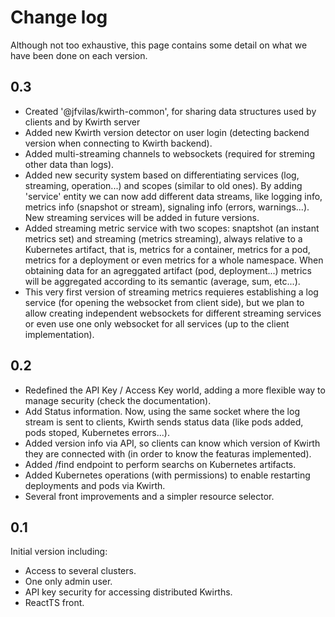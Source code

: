 # Change log
Although not too exhaustive, this page contains some detail on what we have been done on each version.

## 0.3

  - Created '@jfvilas/kwirth-common', for sharing data structures used by clients and by Kwirth server
  - Added new Kwirth version detector on user login (detecting backend version when connecting to Kwirth backend).
  - Added multi-streaming channels to websockets (required for streming other data than logs).
  - Added new security system based on differentiating services (log, streaming, operation...) and scopes (similar to old ones). By adding 'service' entity we can now add different data streams, like logging info, metrics info (snapshot or stream), signaling info (errors, warnings...). New streaming services will be added in future versions.
  - Added streaming metric service with two scopes: snaptshot (an instant metrics set) and streaming (metrics streaming), always relative to a Kubernetes artifact, that is, metrics for a container, metrics for a pod, metrics for a deployment or even metrics for a whole namespace. When obtaining data for an agreggated artifact (pod, deployment...) metrics will be aggregated according to its semantic (average, sum, etc...).
  - This very first version of streaming metrics requieres establishing a log service (for opening the websocket from client side), but we plan to allow creating independent websockets for different streaming services or even use one only websocket for all services (up to the client implementation).

## 0.2

  - Redefined the API Key / Access Key world, adding a more flexible way to manage security (check the documentation).
  - Add Status information. Now, using the same socket where the log stream is sent to clients, Kwirth sends status data (like pods added, pods stoped, Kubernetes errors...).
  - Added version info via API, so clients can know which version of Kwirth they are connected with (in order to know the featuras implemented).
  - Added /find endpoint to perform searchs on Kubernetes artifacts.
  - Added Kubernetes operations (with permissions) to enable restarting deployments and pods via Kwirth.
  - Several front improvements and a simpler resource selector.

## 0.1

Initial version including:
  - Access to several clusters.
  - One only admin user.
  - API key security for accessing distributed Kwirths.
  - ReactTS front.
  
